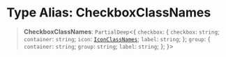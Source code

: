 # Type Alias: CheckboxClassNames

> **CheckboxClassNames**: `PartialDeep`\<\{ `checkbox`: \{ `checkbox`: `string`; `container`: `string`; `icon`: [`IconClassNames`](IconClassNames.md); `label`: `string`; \}; `group`: \{ `container`: `string`; `group`: `string`; `label`: `string`; \}; \}\>

